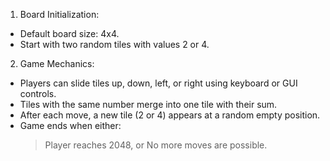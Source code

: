 1.   Board Initialization: 
   * Default board size: 4x4. 
   * Start with two random tiles with values 2 or 4. 
2.   Game Mechanics: 
   * Players can slide tiles up, down, left, or right using keyboard or GUI controls.
   * Tiles with the same number merge into one tile with their sum.
   *  After each move, a new tile (2 or 4) appears at a random empty position.
   *  Game ends when either:
      > Player reaches 2048, or
      > No more moves are possible.
                                                                            



